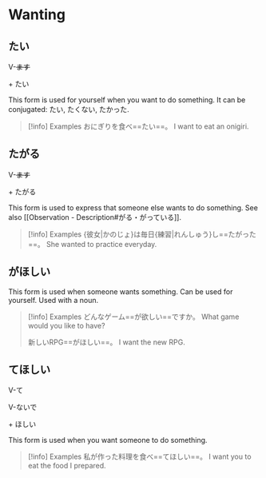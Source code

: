 # Wanting

## たい

<div class="usage">
<div class="">
	<p><span class="box">V-<strike>ます</strike></span></p>
</div>
	<p class="r">+ たい</p>
</div>

This form is used for yourself when you want to do something. It can be conjugated: たい, たくない, たかった.

> [!info] Examples
> おにぎりを食べ==たい==。
> I want to eat an onigiri.

## たがる

<div class="usage">
<div class="">
	<p><span class="box">V-<strike>ます</strike></span></p>
</div>
	<p class="r">+ たがる</p>
</div>

This form is used to express that someone else wants to do something.
See also [[Observation - Description#がる・がっている]].

> [!info] Examples
> {彼女|かのじょ}は毎日{練習|れんしゅう}し==たがった==。
> She wanted to practice everyday.

## がほしい

This form is used when someone wants something. Can be used for yourself.
Used with a noun.

> [!info] Examples
> どんなゲーム==が欲しい==ですか。
> What game would you like to have?
>
> 新しいRPG==がほしい==。
> I want the new RPG.

## てほしい

<div class="usage">
<div class="left">
	<p><span class="box">V-て</span></p>
	<p><span class="box">V-ないで</span></p>
</div>
	<p class="right">+ ほしい</p>
</div>

This form is used when you want someone to do something.

> [!info] Examples
> 私が作った料理を食べ==てほしい==。
> I want you to eat the food I prepared.
